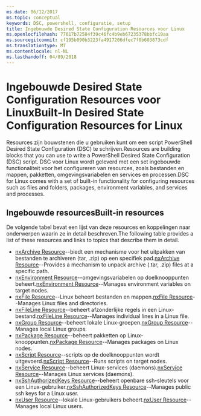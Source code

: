 ```yaml
---
ms.date: 06/12/2017
ms.topic: conceptual
keywords: DSC, powershell, configuratie, setup
title: Ingebouwde Desired State Configuration Resources voor Linux
ms.openlocfilehash: 77617b72584f39c46fc4b9eb67235378bbfc19aa
ms.sourcegitcommit: cf195b090b3223fa4917206dfec7f0b603873cdf
ms.translationtype: MT
ms.contentlocale: nl-NL
ms.lasthandoff: 04/09/2018
---
```

# <a name="built-in-desired-state-configuration-resources-for-linux"></a><span data-ttu-id="1ef99-103">Ingebouwde Desired State Configuration Resources voor Linux</span><span class="sxs-lookup"><span data-stu-id="1ef99-103">Built-In Desired State Configuration Resources for Linux</span></span>

<span data-ttu-id="1ef99-104">Resources zijn bouwstenen die u gebruiken kunt om een script PowerShell Desired State Configuration (DSC) te schrijven.</span><span class="sxs-lookup"><span data-stu-id="1ef99-104">Resources are building blocks that you can use to write a PowerShell Desired State Configuration (DSC) script.</span></span> <span data-ttu-id="1ef99-105">DSC voor Linux wordt geleverd met een set ingebouwde functionaliteit voor het configureren van resources, zoals bestanden en mappen, pakketten, omgevingsvariabelen en services en processen.</span><span class="sxs-lookup"><span data-stu-id="1ef99-105">DSC for Linux comes with a set of built-in functionality for configuring resources such as files and folders, packages, environment variables, and services and processes.</span></span>

## <a name="built-in-resources"></a><span data-ttu-id="1ef99-106">Ingebouwde resources</span><span class="sxs-lookup"><span data-stu-id="1ef99-106">Built-in resources</span></span>

<span data-ttu-id="1ef99-107">De volgende tabel bevat een lijst van deze resources en koppelingen naar onderwerpen waarin ze in detail beschreven.</span><span class="sxs-lookup"><span data-stu-id="1ef99-107">The following table provides a list of these resources and links to topics that describe them in detail.</span></span>

* <span data-ttu-id="1ef99-108">[nxArchive Resource](lnxArchiveResource.md)--biedt een mechanisme voor het uitpakken van bestanden te archiveren (tar, .zip) op een specifiek pad.</span><span class="sxs-lookup"><span data-stu-id="1ef99-108">[nxArchive Resource](lnxArchiveResource.md)--Provides a mechanism to unpack archive (.tar, .zip) files at a specific path.</span></span>
* <span data-ttu-id="1ef99-109">[nxEnvironment Resource](lnxEnvironmentResource.md)--omgevingsvariabelen op doelknooppunten beheert.</span><span class="sxs-lookup"><span data-stu-id="1ef99-109">[nxEnvironment Resource](lnxEnvironmentResource.md)--Manages environment variables on target nodes.</span></span>
* <span data-ttu-id="1ef99-110">[nxFile Resource](lnxFileResource.md)--Linux beheert bestanden en mappen.</span><span class="sxs-lookup"><span data-stu-id="1ef99-110">[nxFile Resource](lnxFileResource.md)--Manages Linux files and directories.</span></span>
* <span data-ttu-id="1ef99-111">[nxFileLine Resource](lnxFileLineResource.md)--beheert afzonderlijke regels in een Linux-bestand.</span><span class="sxs-lookup"><span data-stu-id="1ef99-111">[nxFileLine Resource](lnxFileLineResource.md)--Manages individual lines in a Linux file.</span></span>
* <span data-ttu-id="1ef99-112">[nxGroup Resource](lnxGroupResource.md)--beheert lokale Linux-groepen.</span><span class="sxs-lookup"><span data-stu-id="1ef99-112">[nxGroup Resource](lnxGroupResource.md)--Manages local Linux groups.</span></span>
* <span data-ttu-id="1ef99-113">[nxPackage Resource](lnxPackageResource.md)--beheert pakketten op Linux-knooppunten.</span><span class="sxs-lookup"><span data-stu-id="1ef99-113">[nxPackage Resource](lnxPackageResource.md)--Manages packages on Linux nodes.</span></span>
* <span data-ttu-id="1ef99-114">[nxScript Resource](lnxScriptResource.md)--scripts op de doelknooppunten wordt uitgevoerd.</span><span class="sxs-lookup"><span data-stu-id="1ef99-114">[nxScript Resource](lnxScriptResource.md)--Runs scripts on target nodes.</span></span>
* <span data-ttu-id="1ef99-115">[nxService Resource](lnxServiceResource.md)--beheert Linux-services (daemons).</span><span class="sxs-lookup"><span data-stu-id="1ef99-115">[nxService Resource](lnxServiceResource.md)--Manages Linux services (daemons).</span></span>
* <span data-ttu-id="1ef99-116">[nxSshAuthorizedKeys Resource](lnxSshAuthorizedKeysResource.md)--beheert openbare ssh-sleutels voor een Linux-gebruiker.</span><span class="sxs-lookup"><span data-stu-id="1ef99-116">[nxSshAuthorizedKeys Resource](lnxSshAuthorizedKeysResource.md)--Manages public ssh keys for a Linux user.</span></span>
* <span data-ttu-id="1ef99-117">[nxUser Resource](lnxUserResource.md)--lokale Linux-gebruikers beheert.</span><span class="sxs-lookup"><span data-stu-id="1ef99-117">[nxUser Resource](lnxUserResource.md)--Manages local Linux users.</span></span>